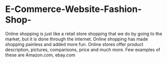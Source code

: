 # E-Commerce-Website-Fashion-Shop-
Online shopping is just like a retail store shopping that we do by going to the market, but it is done through the internet. Online shopping has made shopping painless and added more fun. Online stores offer product description, pictures, comparisons, price and much more. Few examples of these are Amazon.com, ebay.com
